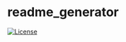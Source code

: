 # readme_generator

[![License](https://img.shields.io/badge/License-Apache%202.0-blue.svg)](https://opensource.org/licenses/Apache-2.0)